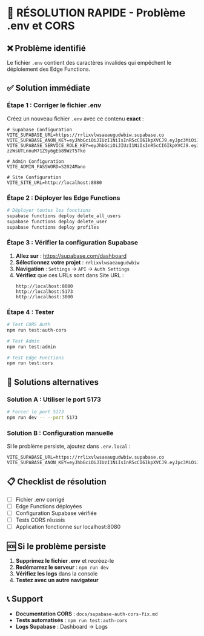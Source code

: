 # 🚨 RÉSOLUTION RAPIDE - Problème .env et CORS

## ❌ Problème identifié

Le fichier `.env` contient des caractères invalides qui empêchent le déploiement des Edge Functions.

## ✅ Solution immédiate

### Étape 1 : Corriger le fichier .env

Créez un nouveau fichier `.env` avec ce contenu **exact** :

```env
# Supabase Configuration
VITE_SUPABASE_URL=https://rrlixvlwsaeaugudwbiw.supabase.co
VITE_SUPABASE_ANON_KEY=eyJhbGciOiJIUzI1NiIsInR5cCI6IkpXVCJ9.eyJpc3MiOiJzdXBhYmFzZSIsInJlZiI6InJybGl4dmx3c2FlYXVndWR3Yml3Iiwicm9sZSI6ImFub24iLCJpYXQiOjE3NDk3MjE2NjksImV4cCI6MjA2NTI5NzY2OX0.UgOxyIqwLWH5RGMiUW7ZB7AnvblVzi2uwUbNjV44_Vk
VITE_SUPABASE_SERVICE_ROLE_KEY=eyJhbGciOiJIUzI1NiIsInR5cCI6IkpXVCJ9.eyJpc3MiOiJzdXBhYmFzZSIsInJlZiI6InJybGl4dmx3c2FlYXVndWR3Yml3Iiwicm9sZSI6InNlcnZpY2Vfcm9sZSIsImlhdCI6MTc0OTcyMTY2OSwiZXhwIjoyMDY1Mjk3NjY5fQ.mF208m1Nc1F5g-zzWsUTLnnuM71Z9y6gEb89WzT5Tko

# Admin Configuration
VITE_ADMIN_PASSWORD=S2024Mano

# Site Configuration
VITE_SITE_URL=http://localhost:8080
```

### Étape 2 : Déployer les Edge Functions

```bash
# Déployer toutes les fonctions
supabase functions deploy delete_all_users
supabase functions deploy delete_user
supabase functions deploy profiles
```

### Étape 3 : Vérifier la configuration Supabase

1. **Allez sur** : https://supabase.com/dashboard
2. **Sélectionnez votre projet** : `rrlixvlwsaeaugudwbiw`
3. **Navigation** : `Settings` → `API` → `Auth Settings`
4. **Vérifiez** que ces URLs sont dans Site URL :
   ```
   http://localhost:8080
   http://localhost:5173
   http://localhost:3000
   ```

### Étape 4 : Tester

```bash
# Test CORS Auth
npm run test:auth-cors

# Test Admin
npm run test:admin

# Test Edge Functions
npm run test:cors
```

## 🔧 Solutions alternatives

### Solution A : Utiliser le port 5173
```bash
# Forcer le port 5173
npm run dev -- --port 5173
```

### Solution B : Configuration manuelle
Si le problème persiste, ajoutez dans `.env.local` :
```env
VITE_SUPABASE_URL=https://rrlixvlwsaeaugudwbiw.supabase.co
VITE_SUPABASE_ANON_KEY=eyJhbGciOiJIUzI1NiIsInR5cCI6IkpXVCJ9.eyJpc3MiOiJzdXBhYmFzZSIsInJlZiI6InJybGl4dmx3c2FlYXVndWR3Yml3Iiwicm9sZSI6ImFub24iLCJpYXQiOjE3NDk3MjE2NjksImV4cCI6MjA2NTI5NzY2OX0.UgOxyIqwLWH5RGMiUW7ZB7AnvblVzi2uwUbNjV44_Vk
```

## 📋 Checklist de résolution

- [ ] Fichier .env corrigé
- [ ] Edge Functions déployées
- [ ] Configuration Supabase vérifiée
- [ ] Tests CORS réussis
- [ ] Application fonctionne sur localhost:8080

## 🆘 Si le problème persiste

1. **Supprimez le fichier .env** et recréez-le
2. **Redémarrez le serveur** : `npm run dev`
3. **Vérifiez les logs** dans la console
4. **Testez avec un autre navigateur**

## 📞 Support

- **Documentation CORS** : `docs/supabase-auth-cors-fix.md`
- **Tests automatisés** : `npm run test:auth-cors`
- **Logs Supabase** : Dashboard → Logs
